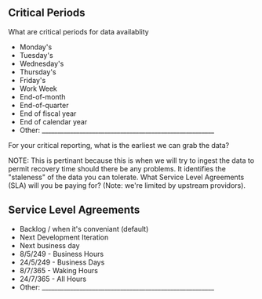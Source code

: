 ##  Critical Periods

What are critical periods for data availablity

  * Monday's
  * Tuesday's
  * Wednesday's
  * Thursday's
  * Friday's
  * Work Week
  * End-of-month
  * End-of-quarter
  * End of fiscal year
  * End of calendar year
  * Other: _______________________________________________________

For your critical reporting, what is the earliest we can grab the data?

NOTE: This is pertinant because this is when we will try to ingest the data to permit recovery time should there be any problems. It identifies the "staleness" of the data you can tolerate.
What Service Level Agreements (SLA) will you be paying for? (Note: we're limited by upstream providors). 

##  Service Level Agreements

  * Backlog / when it's conveniant (default)
  * Next Development Iteration
  * Next business day
  * 8/5/249 - Business Hours
  * 24/5/249 - Business Days
  * 8/7/365 - Waking Hours
  * 24/7/365 - All Hours
  * Other: _______________________________________________________
